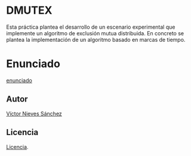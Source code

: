 # DMUTEX
Esta práctica plantea el desarrollo de un escenario experimental que implemente un algoritmo de exclusión mutua distribuida. En concreto se plantea la implementación de un
algoritmo basado en marcas de tiempo.
# Enunciado
[enunciado](/doc/dmutex.2018.pdf)
## Autor
[Víctor Nieves Sánchez](https://twitter.com/VictorNS69)

## Licencia
[Licencia](/LICENSE).
